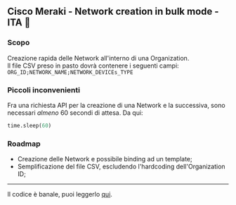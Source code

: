 ## Cisco Meraki - Network creation in bulk mode - ITA 🍕

### Scopo
Creazione rapida delle Network all'interno di una Organization. <br>
Il file CSV preso in pasto dovrà contenere i seguenti campi: ```ORG_ID;NETWORK_NAME;NETWORK_DEVICEs_TYPE```

### Piccoli inconvenienti
Fra una richiesta API per la creazione di una Network e la successiva, sono necessari *almeno* 60 secondi di attesa. Da qui:<br>
```python 
time.sleep(60)
```
### Roadmap
- Creazione delle Network e possibile binding ad un template;
- Semplificazione del file CSV, escludendo l'hardcoding dell'Organization ID;
___

Il codice è banale, puoi leggerlo [qui](https://github.com/kresposs/Create-Networks/blob/main/CreateNetworks.py "CreateNetworks.py").


